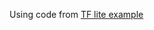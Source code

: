 Using code from [TF lite example](https://github.com/tensorflow/examples/tree/master/lite/examples/recommendation/android)
